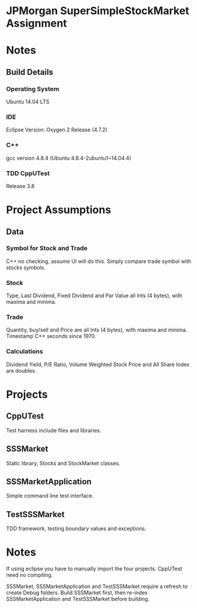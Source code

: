 # JPMorgan SuperSimpleStockMarket Assignment

# Notes
## Build Details
### Operating System
Ubuntu 14.04 LTS
### IDE
Eclipse Version: Oxygen.2 Release (4.7.2)
### C++
gcc version 4.8.4 (Ubuntu 4.8.4-2ubuntu1~14.04.4) 
### TDD CppUTest
Release 3.8

# Project Assumptions
## Data

### Symbol for Stock and Trade
C++ <string> no checking, assume UI will do this. Simply compare trade symbol with stocks symbols.
### Stock
Type, Last Dividend, Fixed Dividend and Par Value all Ints (4 bytes), with maxima and minima.
### Trade
Quantity, buy/sell and Price are all Ints (4 bytes), with maxima and minima.
Timestamp C++ <ctime> seconds since 1970.
### Calculations
Dividend Yield, P/E Ratio, Volume Weighted Stock Price and All Share Index are doubles.

# Projects
## CppUTest
Test harness include files and libraries.
## SSSMarket
Static library, Stocks and StockMarket classes.
## SSSMarketApplication
Simple command line test interface.
## TestSSSMarket
TDD framework, testing boundary values and exceptions.

# Notes
If using eclipse you have to manually import the four projects.
CppUTest need no compiling.

SSSMarket, SSSMarketApplication and TestSSSMarket require a refresh to create Debug folders.
Build SSSMarket first, then re-index SSSMarketApplication and TestSSSMarket before building.


